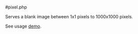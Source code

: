 #pixel.php

Serves a blank image between 1x1 pixels to 1000x1000 pixels.

See usage [demo](src/demo.php).
